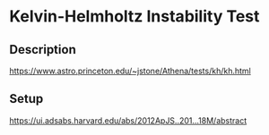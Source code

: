 # Kelvin-Helmholtz Instability Test

## Description

https://www.astro.princeton.edu/~jstone/Athena/tests/kh/kh.html

## Setup

https://ui.adsabs.harvard.edu/abs/2012ApJS..201...18M/abstract



